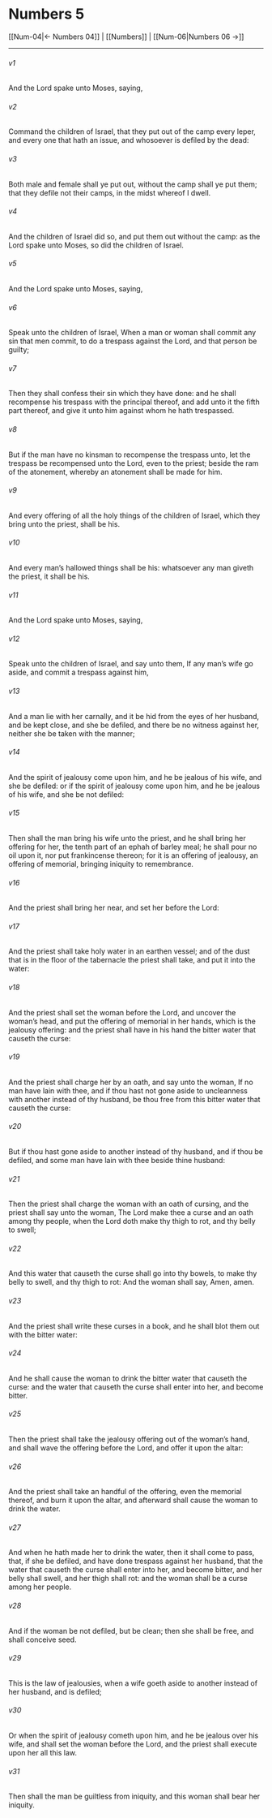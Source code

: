# Numbers 5

[[Num-04|← Numbers 04]] | [[Numbers]] | [[Num-06|Numbers 06 →]]
***

###### v1
And the Lord spake unto Moses, saying,
###### v2
Command the children of Israel, that they put out of the camp every leper, and every one that hath an issue, and whosoever is defiled by the dead:
###### v3
Both male and female shall ye put out, without the camp shall ye put them; that they defile not their camps, in the midst whereof I dwell.
###### v4
And the children of Israel did so, and put them out without the camp: as the Lord spake unto Moses, so did the children of Israel.
###### v5
And the Lord spake unto Moses, saying,
###### v6
Speak unto the children of Israel, When a man or woman shall commit any sin that men commit, to do a trespass against the Lord, and that person be guilty;
###### v7
Then they shall confess their sin which they have done: and he shall recompense his trespass with the principal thereof, and add unto it the fifth part thereof, and give it unto him against whom he hath trespassed.
###### v8
But if the man have no kinsman to recompense the trespass unto, let the trespass be recompensed unto the Lord, even to the priest; beside the ram of the atonement, whereby an atonement shall be made for him.
###### v9
And every offering of all the holy things of the children of Israel, which they bring unto the priest, shall be his.
###### v10
And every man’s hallowed things shall be his: whatsoever any man giveth the priest, it shall be his.
###### v11
And the Lord spake unto Moses, saying,
###### v12
Speak unto the children of Israel, and say unto them, If any man’s wife go aside, and commit a trespass against him,
###### v13
And a man lie with her carnally, and it be hid from the eyes of her husband, and be kept close, and she be defiled, and there be no witness against her, neither she be taken with the manner;
###### v14
And the spirit of jealousy come upon him, and he be jealous of his wife, and she be defiled: or if the spirit of jealousy come upon him, and he be jealous of his wife, and she be not defiled:
###### v15
Then shall the man bring his wife unto the priest, and he shall bring her offering for her, the tenth part of an ephah of barley meal; he shall pour no oil upon it, nor put frankincense thereon; for it is an offering of jealousy, an offering of memorial, bringing iniquity to remembrance.
###### v16
And the priest shall bring her near, and set her before the Lord:
###### v17
And the priest shall take holy water in an earthen vessel; and of the dust that is in the floor of the tabernacle the priest shall take, and put it into the water:
###### v18
And the priest shall set the woman before the Lord, and uncover the woman’s head, and put the offering of memorial in her hands, which is the jealousy offering: and the priest shall have in his hand the bitter water that causeth the curse:
###### v19
And the priest shall charge her by an oath, and say unto the woman, If no man have lain with thee, and if thou hast not gone aside to uncleanness with another instead of thy husband, be thou free from this bitter water that causeth the curse:
###### v20
But if thou hast gone aside to another instead of thy husband, and if thou be defiled, and some man have lain with thee beside thine husband:
###### v21
Then the priest shall charge the woman with an oath of cursing, and the priest shall say unto the woman, The Lord make thee a curse and an oath among thy people, when the Lord doth make thy thigh to rot, and thy belly to swell;
###### v22
And this water that causeth the curse shall go into thy bowels, to make thy belly to swell, and thy thigh to rot: And the woman shall say, Amen, amen.
###### v23
And the priest shall write these curses in a book, and he shall blot them out with the bitter water:
###### v24
And he shall cause the woman to drink the bitter water that causeth the curse: and the water that causeth the curse shall enter into her, and become bitter.
###### v25
Then the priest shall take the jealousy offering out of the woman’s hand, and shall wave the offering before the Lord, and offer it upon the altar:
###### v26
And the priest shall take an handful of the offering, even the memorial thereof, and burn it upon the altar, and afterward shall cause the woman to drink the water.
###### v27
And when he hath made her to drink the water, then it shall come to pass, that, if she be defiled, and have done trespass against her husband, that the water that causeth the curse shall enter into her, and become bitter, and her belly shall swell, and her thigh shall rot: and the woman shall be a curse among her people.
###### v28
And if the woman be not defiled, but be clean; then she shall be free, and shall conceive seed.
###### v29
This is the law of jealousies, when a wife goeth aside to another instead of her husband, and is defiled;
###### v30
Or when the spirit of jealousy cometh upon him, and he be jealous over his wife, and shall set the woman before the Lord, and the priest shall execute upon her all this law.
###### v31
Then shall the man be guiltless from iniquity, and this woman shall bear her iniquity. 
